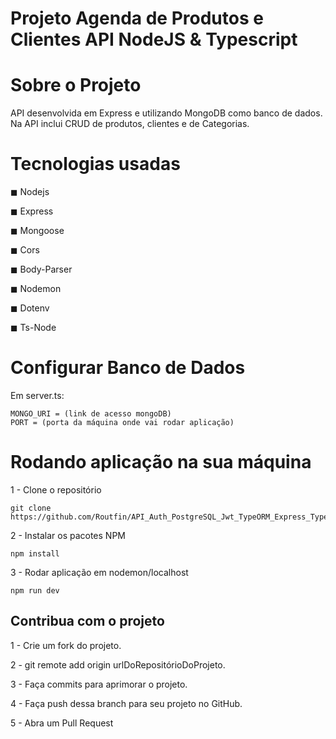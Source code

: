 # Projeto Agenda de Produtos e Clientes API NodeJS & Typescript


# Sobre o Projeto

API desenvolvida em Express e utilizando MongoDB como banco de dados. Na API inclui CRUD de produtos, clientes e de Categorias.

# Tecnologias usadas

 <p>◼ Nodejs </p>
 ◼ Express </p>
 ◼ Mongoose </p>
 ◼ Cors </p>
 ◼ Body-Parser </p>
 ◼ Nodemon </p>
 ◼ Dotenv </p>
 ◼ Ts-Node </p>

# Configurar Banco de Dados

Em server.ts: 

```
MONGO_URI = (link de acesso mongoDB)
PORT = (porta da máquina onde vai rodar aplicação)
```

# Rodando aplicação na sua máquina

1 - Clone o repositório

    git clone https://github.com/Routfin/API_Auth_PostgreSQL_Jwt_TypeORM_Express_Typescript.git

2 - Instalar os pacotes NPM

    npm install 
    
3 - Rodar aplicação em nodemon/localhost
    
    npm run dev
 

## Contribua com o projeto

1 - Crie um fork do projeto.

2 - git remote add origin urlDoRepositórioDoProjeto.

3 - Faça commits para aprimorar o projeto.

4 - Faça push dessa branch para seu projeto no GitHub.

5 - Abra um Pull Request
